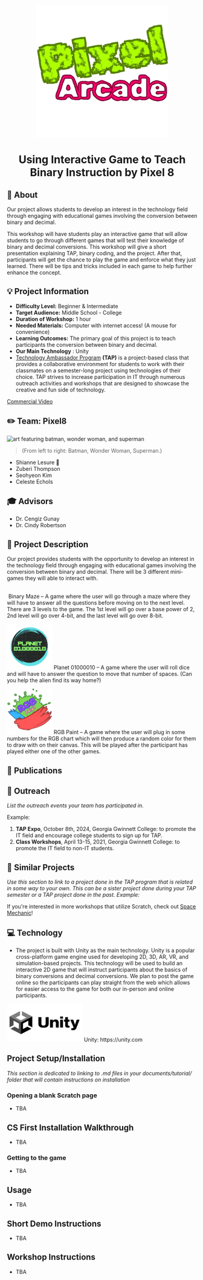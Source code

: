 <!-- height or width of the logo may be adjusted -->
<!-- This section is where you will replace the link to your transparent logo, the title of your project, and the very short description of your project -->
<!-- If you used Canva to make your icon and don't want to pay for a background remover, you can use the website https://www.remove.bg/ to do so -->
<p align="center">
  <img alt="Template Logo" src="https://github.com/TAP-GGC/Pixel8/blob/main/media/logos/Pixel%20ArcadeTransparent.png" width="" height="350" />
  <h1 align="center">Using Interactive Game to Teach Binary Instruction by Pixel 8</h1>
</p>
<!-- the emojis are not set in stone! If you'd like you can remove them entirely or select your own from https://gist.github.com/rxaviers/7360908 you are welcome to -->

## :loudspeaker: About
Our project allows students to develop an interest in the technology field through engaging with educational games involving the conversion between binary and decimal. 
<!-- You can look at other TAP projects if you need a better idea of how to describe your workshop objectives -->

This workshop will have students play an interactive game that will allow students to go through different games that will test their knowledge of binary and decimal conversions. 
This workshop will give a short presentation explaining TAP, binary coding, and the project. After that,  participants will get the chance to play the game and enforce what they just learned. There will be tips and tricks included in each game to help further enhance the concept.

## :bulb: Project Information
<!-- 
Your Options for Target Audience: 
  - High School
  - College
  - Middle School
  - K-12
  - Non-Stem
  - Undergraduate
You can select from a range of audiences or a single audience. Examples: 
    Middle School - College 
    High School - College
    K-12
  You will be presenting most often to your peers who are taking introductory technology classes, so more often than not you should be including college in your target audience range. 
-->
* <b>Difficulty Level:</b> Beginner & Intermediate
* <b>Target Audience:</b> Middle School - College
* <b>Duration of Workshop:</b> 1 hour 
* <b>Needed Materials:</b> Computer with internet access! (A mouse for convenience)
* <b>Learning Outcomes:</b> The primary goal of this project is to teach participants the conversion between binary and decimal.
* <b>Our Main Technology</b> : Unity
* [Technology Ambassador Program](https://tapggc.org/) <b>(TAP)</b> is a project-based class that provides a collaborative environment for students to work with their classmates on a semester-long project using technologies of their choice. TAP strives to increase participation in IT through numerous outreach activities and workshops that are designed to showcase the creative and fun side of technology.
<!-- Commercial Video stored in the Media folder will be linked here -->

[Commercial Video](https://github.com/TAP-GGC/NinjaTurtles/assets/157164928/94b037a6-8912-44da-8a8c-84c0b8a0afb8)

<!-- videos can also be dragged and dropped into markdown files if you want them embedded -->

## :pencil2: Team: Pixel8

<!-- Use the team photo of your choice once you've uploaded it to the team photo folder within the media folder -->
<img alt="art featuring batman, wonder woman, and superman" src = "media/team photos/Team Photo.JPG" width="" height="300">

> (From left to right: Batman,  Wonder Woman, Superman.)
<!-- replace with full names of your team members -->

* Shianne Lesure 🌺
* Zuberi Thompson
* Seohyeon Kim
* Celeste Echols

## :mortar_board: Advisors
<!-- the name of the two professors overseeing your TAP class -->
* Dr. Cengiz Gunay
* Dr. Cindy Robertson


## :page_with_curl: Project Description
Our project provides students with the opportunity to develop an interest in the technology field through engaging with educational games involving the conversion between binary and decimal. There will be 3 different mini-games they will able to interact with.  <br><br>

<img alt="" src = "https://github.com/TAP-GGC/Pixel8/blob/main/media/logos/Binary_Maze_Light_Mode-removebg-preview.png"  height="120"> Binary Maze – A game where the user will go through a maze where they will have to answer all the questions before moving on to the next level. There are 3 levels to the game. The 1st level will go over a base power of 2, 2nd level will go over 4-bit, and the last level will go over 8-bit. <br>

<img alt="" src = "https://github.com/TAP-GGC/Pixel8/blob/main/media/logos/Planet%2001000010%20Transparent.png"  height="120"> Planet 01000010 – A game where the user will roll dice and will have to answer the question to move that number of spaces. (Can you help the alien find its way home?) <br>

<img alt="" src = "https://github.com/TAP-GGC/Pixel8/blob/main/media/logos/RGB%20Paint%20Transparent.png"  height="120"> RGB Paint – A game where the user will plug in some numbers for the RGB chart which will then produce a random color for them to draw with on their canvas. This will be played after the participant has played either one of the other games. 


## :memo: Publications
<!-- team members, then professors/advisors. "Name of Publication", event, month and day, year, Georgia Gwinnett College. -->
<!--1. Team Member, Team Member, Team Member, John Doe, Jane Doe. "A Real Fake Workshop", Fake Event, April 1, 2024, Georgia Gwinnett College. -->

## :open_hands: Outreach
<i>List the outreach events your team has participated in. </i>

Example:

1. <b>TAP Expo</b>, October 8th, 2024, Georgia Gwinnett College: to promote the IT field and encourage college students to sign up for TAP.
2. <b>Class Workshops</b>, April 13-15, 2021, Georgia Gwinnett College: to promote the IT field to non-IT students.

## :mag_right: Similar Projects
<i>Use this section to link to a project done in the TAP program that is related in some way to your own. This can be a sister project done during your TAP semester or a TAP project done in the past. Example: </i> 

If you're interested in more workshops that utilize Scratch, check out [Space Mechanic](https://github.com/TAP-GGC/NinjaTurtles)!

## :computer: Technology

* The project is built with Unity as the main technology. Unity is a popular cross-platform game engine used for developing 2D, 3D, AR, VR, and simulation-based projects. This technology will be used to build an interactive 2D game that will instruct participants about the basics of binary conversions and decimal conversions.  We plan to post the game online so the participants can play straight from the web which allows for easier access to the game for both our in-person and online participants.
<img alt="" src = "https://github.com/TAP-GGC/Pixel8/blob/main/media/technology/Unity-Logo.png" width="200" height="100">
Unity: https://unity.com

</p>

## Project Setup/Installation 
<i> This section is dedicated to linking to .md files in your documents/tutorial/ folder that will contain instructions on installation

</i>

### Opening a blank Scratch page 
* TBA

<!-- If your project uses scratch, you can reuse any of these instructions (be sure to include CS First alternatives) -->
## CS First Installation Walkthrough
* TBA

### Getting to the game 
* TBA

## Usage
* TBA 

## Short Demo Instructions 
* TBA

## Workshop Instructions 
* TBA


